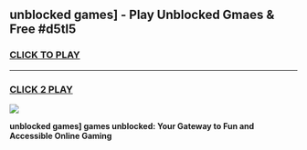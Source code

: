 
## unblocked games] - Play Unblocked Gmaes & Free #d5tl5
<h3>
<a href="https://news.freeplayer.one?title=unblocked_games]&ref=24F">CLICK TO PLAY</a></h3>
<hr>

<h3>
<a href="https://news.freeplayer.one?title=unblocked_games]&ref=24F">CLICK 2 PLAY</a>
  
</h3>

<a href="https://news.freeplayer.one?title=unblocked_games]&ref=24F/"><img src="https://clearcache.store/games.png"></a>


**unblocked games] games unblocked: Your Gateway to Fun and Accessible Online Gaming**
